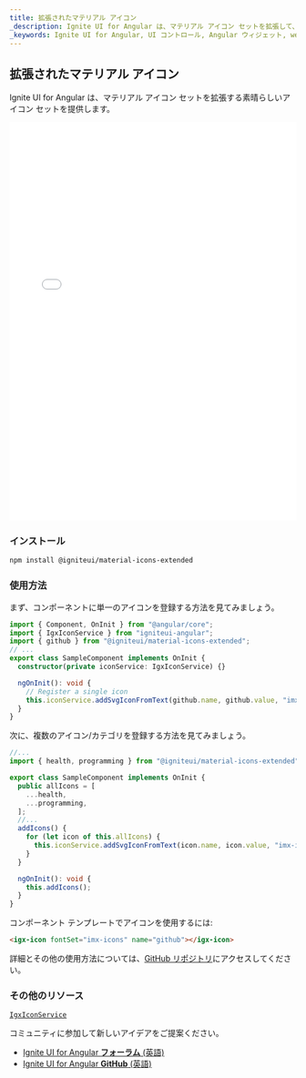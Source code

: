 ```yaml
---
title: 拡張されたマテリアル アイコン
_description: Ignite UI for Angular は、マテリアル アイコン セットを拡張して、デザイナーや開発者に幅広いアイコンを提供しています。 
_keywords: Ignite UI for Angular, UI コントロール, Angular ウィジェット, web ウィジェット, UI ウィジェット, Angular, ネイティブ Angular コンポーネント スイート, ネイティブ Angular コントロール、ネイティブ Angular コンポーネント ライブラリ, Angular Icon コンポーネント, Angular Icon コントロール, 拡張されたマテリアル アイコン
---
```


## 拡張されたマテリアル アイコン
<p class="highlight">Ignite UI for Angular は、マテリアル アイコン セットを拡張する素晴らしいアイコン セットを提供します。</p>

<div class="sample-container loading" style="height: 700px">
    <iframe id="material-icons-extended-iframe" seamless class="lazyload no-theming" width="100%" height="100%" frameborder="0" src="{environment:demosBaseUrl}/data-display/material-icons-extended" onload="onSampleIframeContentLoaded(this);"></iframe>
</div>

### インストール

```sh
npm install @igniteui/material-icons-extended
```

### 使用方法

まず、コンポーネントに単一のアイコンを登録する方法を見てみましょう。

```typescript
import { Component, OnInit } from "@angular/core";
import { IgxIconService } from "igniteui-angular";
import { github } from "@igniteui/material-icons-extended";
// ...
export class SampleComponent implements OnInit {
  constructor(private iconService: IgxIconService) {}

  ngOnInit(): void {
    // Register a single icon
    this.iconService.addSvgIconFromText(github.name, github.value, "imx-icons");
  }
}
```

次に、複数のアイコン/カテゴリを登録する方法を見てみましょう。

```typescript
//...
import { health, programming } from "@igniteui/material-icons-extended";

export class SampleComponent implements OnInit {
  public allIcons = [
    ...health,
    ...programming,
  ];
  //...
  addIcons() {
    for (let icon of this.allIcons) {
      this.iconService.addSvgIconFromText(icon.name, icon.value, "imx-icons");
    }
  }

  ngOnInit(): void {
    this.addIcons();
  }
}
```

コンポーネント テンプレートでアイコンを使用するには:

```html
<igx-icon fontSet="imx-icons" name="github"></igx-icon>
```

詳細とその他の使用方法については、[GitHub リポジトリ](https://github.com/IgniteUI/material-icons-extended)にアクセスしてください。

### その他のリソース
<div class="divider--half"></div>

[`IgxIconService`]({environment:angularApiUrl}/classes/igxiconservice.html)

コミュニティに参加して新しいアイデアをご提案ください。

* [Ignite UI for Angular **フォーラム** (英語)](https://www.infragistics.com/community/forums/f/ignite-ui-for-angular)
* [Ignite UI for Angular **GitHub** (英語)](https://github.com/IgniteUI/igniteui-angular)
